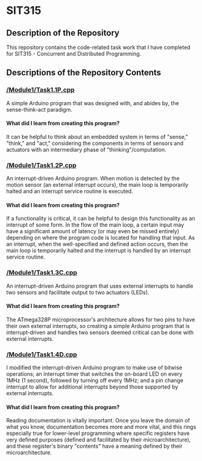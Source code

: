 # SIT315
## Description of the Repository
This repository contains the code-related task work that I have completed for SIT315 - Concurrent and Distributed Programming.

## Descriptions of the Repository Contents
### [/Module1/Task1.1P.cpp](/Module1/Task1.1P.cpp)
A simple Arduino program that was designed with, and abides by, the sense-think-act paradigm.

#### What did I learn from creating this program?
It can be helpful to think about an embedded system in terms of "sense," "think," and "act," considering the components
in terms of sensors and actuators with an intermediary phase of "thinking"/computation.

### [/Module1/Task1.2P.cpp](/Module1/Task1.2P.cpp)
An interrupt-driven Arduino program. When motion is detected by the motion sensor (an external interrupt occurs),
the main loop is temporarily halted and an interrupt service routine is executed.

#### What did I learn from creating this program?
If a functionality is critical, it can be helpful to design this functionality as an interrupt of some form.
In the flow of the main loop, a certain input may have a significant amount of latency (or may even be missed entirely)
depending on where the program code is located for handling that input. As an interrupt, when the well-specified and
defined action occurs, then the main loop is temporarily halted and the interrupt is handled by an interrupt service
routine.

### [/Module1/Task1.3C.cpp](/Module1/Task1.3C.cpp)
An interrupt-driven Arduino program that uses external interrupts to handle two sensors and facilitate output to two actuators (LEDs).

#### What did I learn from creating this program?
The ATmega328P microprocessor's architecture allows for two pins to have their own external interrupts, so creating a simple
Arduino program that is interrupt-driven and handles two sensors deemed critical can be done with external interrupts.

### [/Module1/Task1.4D.cpp](/Module1/Task1.4D.cpp)
I modified the interrupt-driven Arduino program to make use of bitwise operations; an interrupt timer that switches the on-board LED
on every 1MHz (1 second), followed by turning off every 1MHz; and a pin change interrupt to allow for additional interrupts beyond those supported by
external interrupts.

#### What did I learn from creating this program?
Reading documentation is vitally important. Once you leave the domain of what you know, documentation becomes more and more vital,
and this rings especially true for lower-level programming where specific registers have very defined purposes (defined and facilitated by their microarchitecture),
and these register's binary "contents" have a meaning defined by their microarchitecture.
